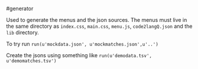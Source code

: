 #generator

Used to generate the menus and the json sources. The menus must live in the same directory
as `index.css`, `main.css`, `menu.js`, `code2langQ.json` and the `lib`
directory.

To try run `run(u'mockdata.json', u'mockmatches.json',u'..')`

Create the jsons using something like `run(u'demodata.tsv', u'demomatches.tsv')`
